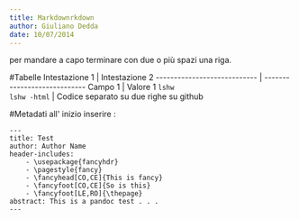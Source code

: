 ```yaml
---
title: Markdownrkdown
author: Giuliano Dedda 
date: 10/07/2014
---
```

    

per mandare a capo terminare con due o più spazi una riga. 

#Tabelle
Intestazione 1                  | Intestazione 2
----------------------------    | ----------------------------
Campo 1							| Valore 1
`lshw` <br> `lshw -html` 		| Codice separato su due righe su github

 
#Metadati
all' inizio inserire :
```
---
title: Test
author: Author Name
header-includes:
    - \usepackage{fancyhdr}
    - \pagestyle{fancy}
    - \fancyhead[CO,CE]{This is fancy}
    - \fancyfoot[CO,CE]{So is this}
    - \fancyfoot[LE,RO]{\thepage}
abstract: This is a pandoc test . . . 
---
```

